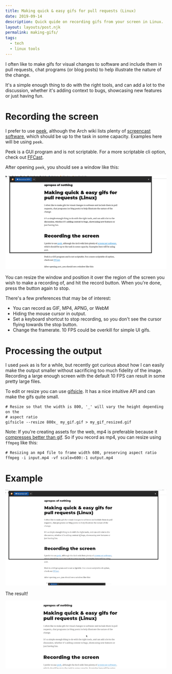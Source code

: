 ```yaml
---
title: Making quick & easy gifs for pull requests (Linux)
date: 2019-09-14
description: Quick quide on recording gifs from your screen in Linux.
layout: layouts/post.njk
permalink: making-gifs/
tags:
  - tech
  - linux tools
---
```


I often like to make gifs for visual changes to software and include them in
pull requests, chat programs (or blog posts) to help illustrate the nature of
the change.

It's a simple enough thing to do with the right tools, and can add a lot to the
discussion, whether it's adding context to bugs, showcasing new features or just
having fun.

# Recording the screen

I prefer to use [peek](https://github.com/phw/peek), although the Arch wiki
lists plenty of [screencast
software](https://wiki.archlinux.org/index.php/Screen_capture#Screencast_software),
which should be up to the task in some capacity. Examples here will be using
`peek`.

Peek is a GUI program and is not scriptable. For a more scriptable cli option,
check out [FFCast](https://github.com/lolilolicon/FFcast).

After opening `peek`, you should see a window like this:

![Peek window](/img/peek.png)

You can resize the window and position it over the region of the screen you wish
to make a recording of, and hit the record button. When you're done, press the
button again to stop.

There's a few preferences that may be of interest:

* You can record as GIF, MP4, APNG, or WebM
* Hiding the mouse cursor in output.
* Set a keyboard shortcut to stop recording, so you don't see the cursor flying
  towards the stop button.
* Change the framerate. 10 FPS could be overkill for simple UI gifs.

# Processing the output

I used `peek` as is for a while, but recently got curious about how I can easily
make the output smaller without sacrificing too much fidelity of the image.
Recording a large enough screen with the default 10 FPS can result in some
pretty large files.

To edit or resize you can use [gifsicle](https://github.com/kohler/gifsicle). It
has a nice intuitive API and can make the gifs quite small.

```
# Resize so that the width is 800, '_' will vary the height depending on the
# aspect ratio
gifsicle --resize 800x_ my_gif.gif > my_gif_resized.gif
```

Note: If you're creating assets for the web, mp4 is preferable because it
[compresses better than
gif](https://dougsillars.com/2017/04/12/animated-gifs-vs-video-files/). So if
you record as mp4, you can resize using `ffmpeg` like this:

```
# Resizing an mp4 file to frame width 600, preserving aspect ratio
ffmpeg -i input.mp4 -vf scale=600:-1 output.mp4
```

# Example

![Making a gif](/img/making_a_gif.gif)

The result!

![Result](/img/result.gif)
